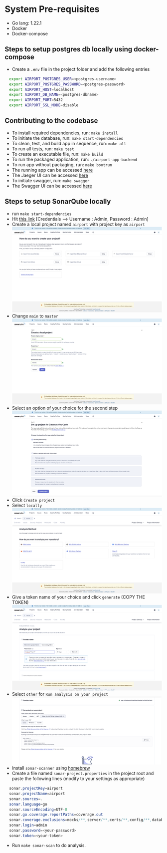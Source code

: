 # System Pre-requisites

- Go lang: 1.22.1
- Docker
- Docker-compose

## Steps to setup postgres db locally using docker-compose

- Create a `.env` file in the project folder and add the following entries

```bash
  export AIRPORT_POSTGRES_USER=<postgres-username>
  export AIRPORT_POSTGRES_PASSWORD=<postgres-password>
  export AIRPORT_HOST=localhost
  export AIRPORT_DB_NAME=<postgres-dbname>
  export AIRPORT_PORT=5432
  export AIRPORT_SSL_MODE=disable
```

## Contributing to the codebase

- To install required dependencies, run: `make install`
- To initiate the database, run: `make start-dependencies`
- To clean, test, and build app in sequence, run: `make all`
- To run all tests, run: `make test`
- To create an executable file, run: `make build`
- To run the packaged application, run: `./airport-app-backend`
- To run app without packaging, run: `make bootrun`
- The running app can be accessed [here](https://0.0.0.0:8080/)
- The Jaeger UI can be accessed [here](http://localhost:16686)
- To initiate swagger, run: `make swagger`
- The Swagger UI can be accessed [here](https://0.0.0.0:8080/swagger/index.html)

## Steps to setup SonarQube locally

- run `make start-dependencies`
- Hit [this link](http://localhost:9000/) [Credentials --> Username : Admin, Password : Admin]
- Create a local project named `airport` with project key as `airport` ![Image](Images/FirstStep.png)
- Change `main` to `master` ![Image](Images/LocalProject.png)
- Select an option of your choice for the second step ![Image](Images/SecondStep.png)
- Click `Create project`
- Select `locally` ![Image](Images/Locally.png)
- Give a token name of your choice and click `generate` (COPY THE TOKEN) ![Image](Images/Token.png)
- Select `other` for `Run analysis on your project` ![Image](Images/RunAnalysis.png)
- Install `sonar-scanner` using [homebrew](https://brew.sh/)
- Create a file named `sonar-project.properties` in the project root and paste the following lines (modify to your settings as appropriate)

```java
  sonar.projectKey=airport
  sonar.projectName=airport
  sonar.sources=.
  sonar.language=go
  sonar.sourceEncoding=UTF-8
  sonar.go.coverage.reportPaths=coverage.out
  sonar.coverage.exclusions=mocks/**,server/**,certs/**,config/**,database/**,**/*_test.go,**/main.go
  sonar.login=admin
  sonar.password=<your-password>
  sonar.token=<your-token>
```

- Run `make sonar-scan` to do analysis.
